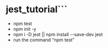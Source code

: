 # jest_tutorial```
- npm test
- npm init -y
- npm i -D jest || npm install --save-dev jest
- run the command “npm test” 

